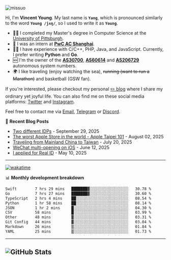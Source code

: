 <p align="left"> <img src="https://komarev.com/ghpvc/?username=missuo&label=Profile%20views&color=0e75b6&style=flat" alt="missuo" /> </p>

Hi, I'm **Vincent Young**. My last name is **`Yang`**, which is pronounced similarly to the word **`Young /jʌŋ/`**, so I used to write it as **`Young`**.

- 👨‍🎓 I completed my Master's degree in Computer Science at the [University of Pittsburgh](https://www.pitt.edu).
- 💼 I was an intern at **[PwC AC Shanghai](https://www.linkedin.com/company/pwc-ac-shanghai/)**.
- 👨‍💻 I have experience with C/C++, PHP, Java, and JavaScript. Currently, I prefer writing **Python** and **Go**.
- 🆕 I'm the owner of the **[AS30700](https://bgp.tools/as/30700)**, **[AS60614](https://bgp.tools/as/60614)** and **[AS206729](https://bgp.tools/as/206729)** autonomous system numbers.
- 🌍 I like traveling (enjoy watching the sea), ~~running (want to run a Marathon)~~ and basketball (GSW fan).

If you're interested, please checkout my personal [✏️ blog](https://missuo.me/) where I share my ordinary yet joyful life. You can also find me on these social media platforms: [Twitter](https://twitter.com/m1ssuo) and [Instagram](https://www.instagram.com/missuo.me).

Feel free to contact me via [Email](mailto:me@owo.nz), [Telegram](https://t.me/missuo) or [Discord](https://discordapp.com/users/missuo#7448).

📝 **Recent Blog Posts**
- [Two different IDPs](https://missuo.me/posts/idp/) - September 29, 2025
- [The worst Apple Store in the world - Apple Taipei 101](https://missuo.me/posts/taipei-101-apple-store/) - August 02, 2025
- [Traveling from Mainland China to Taiwan](https://missuo.me/posts/china-to-taiwan/) - July 20, 2025
- [WeChat multi-opening on iOS](https://missuo.me/posts/wechat-ios-multi-open/) - June 12, 2025
- [I applied for Real ID](https://missuo.me/posts/real-id/) - May 10, 2025

-------

[![wakatime](https://wakatime.com/badge/user/c13cd961-40ca-417a-afb6-1f9ea8ac295c.svg)](https://wakatime.com/@missuo)

📊 **Monthly development breakdown**
<!--START_SECTION:waka-->

```txt
Swift        7 hrs 29 mins   ███████▓░░░░░░░░░░░░░░░░░   30.78 %
Go           7 hrs 27 mins   ███████▓░░░░░░░░░░░░░░░░░   30.60 %
TypeScript   2 hrs 4 mins    ██░░░░░░░░░░░░░░░░░░░░░░░   08.54 %
Python       1 hr 58 mins    ██░░░░░░░░░░░░░░░░░░░░░░░   08.14 %
JSON         1 hr 2 mins     █░░░░░░░░░░░░░░░░░░░░░░░░   04.30 %
CSV          58 mins         █░░░░░░░░░░░░░░░░░░░░░░░░   03.99 %
Other        48 mins         ▓░░░░░░░░░░░░░░░░░░░░░░░░   03.31 %
Git Config   44 mins         ▓░░░░░░░░░░░░░░░░░░░░░░░░   03.04 %
Markdown     26 mins         ▒░░░░░░░░░░░░░░░░░░░░░░░░   01.84 %
YAML         25 mins         ▒░░░░░░░░░░░░░░░░░░░░░░░░   01.73 %
```

<!--END_SECTION:waka-->

-------

![GitHub Stats](https://github-readme-stats-opal-alpha-76.vercel.app/api?username=missuo&show_icons=true&theme=transparent)
-------

